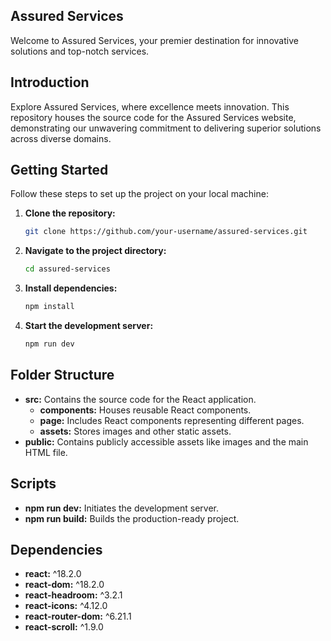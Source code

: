 ## Assured Services

Welcome to Assured Services, your premier destination for innovative solutions and top-notch services.

## Introduction

Explore Assured Services, where excellence meets innovation. This repository houses the source code for the Assured Services website, demonstrating our unwavering commitment to delivering superior solutions across diverse domains.

## Getting Started

Follow these steps to set up the project on your local machine:

1. **Clone the repository:**
   ```bash
   git clone https://github.com/your-username/assured-services.git
   ```

2. **Navigate to the project directory:**
   ```bash
   cd assured-services
   ```

3. **Install dependencies:**
   ```bash
   npm install
   ```

4. **Start the development server:**
   ```bash
   npm run dev
   ```

## Folder Structure

- **src:** Contains the source code for the React application.
  - **components:** Houses reusable React components.
  - **page:** Includes React components representing different pages.
  - **assets:** Stores images and other static assets.
- **public:** Contains publicly accessible assets like images and the main HTML file.

## Scripts

- **npm run dev:** Initiates the development server.
- **npm run build:** Builds the production-ready project.

## Dependencies

- **react:** ^18.2.0
- **react-dom:** ^18.2.0
- **react-headroom:** ^3.2.1
- **react-icons:** ^4.12.0
- **react-router-dom:** ^6.21.1
- **react-scroll:** ^1.9.0
